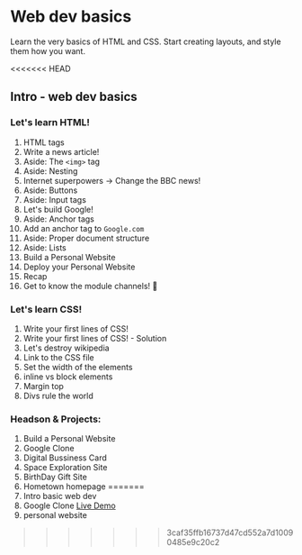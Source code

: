 # Web dev basics

Learn the very basics of HTML and CSS. Start creating layouts, and style them how you want.

<<<<<<< HEAD
## Intro - web dev basics

### Let's learn HTML!

1. HTML tags
2. Write a news article!
3. Aside: The `<img>` tag
4. Aside: Nesting
5. Internet superpowers -> Change the BBC news!
6. Aside: Buttons
7. Aside: Input tags
8. Let's build Google!
9. Aside: Anchor tags
10. Add an anchor tag to `Google.com`
11. Aside: Proper document structure
12. Aside: Lists
13. Build a Personal Website
14. Deploy your Personal Website
15. Recap
16. Get to know the module channels! 💜

### Let's learn CSS!

1. Write your first lines of CSS!
2. Write your first lines of CSS! - Solution
3. Let's destroy wikipedia
4. Link to the CSS file
5. Set the width of the elements
6. inline vs block elements
7. Margin top
8. Divs rule the world


### Headson & Projects:

1. Build a Personal Website
2. Google Clone
3. Digital Bussiness Card
4. Space Exploration Site
5. BirthDay Gift Site
6. Hometown homepage
=======
1. Intro basic web dev
2. Google Clone [Live Demo](https://html-mastery.github.io/google.com/)
3. personal website
>>>>>>> 3caf35ffb16737d47cd552a7d10090485e9c20c2
